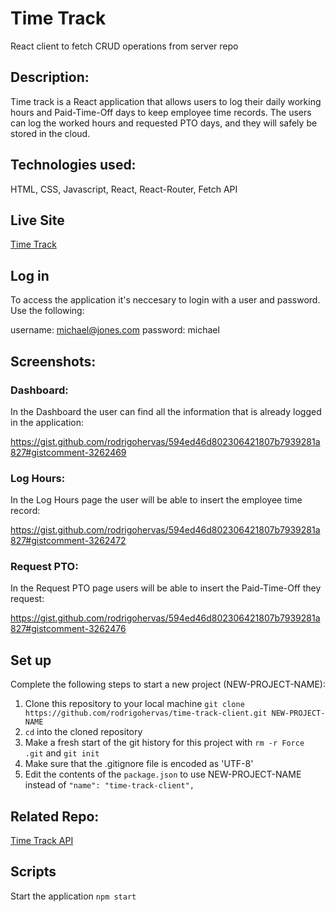 # Time Track

React client to fetch CRUD operations from server repo


## Description: 

Time track is a React application that allows users to log their daily working hours and Paid-Time-Off days to keep employee time records. The users can log the worked hours and requested PTO days, and they will safely be stored in the cloud.


## Technologies used: 

HTML, CSS, Javascript, React, React-Router, Fetch API


## Live Site

[Time Track](https://timetrack.now.sh/)


## Log in

To access the application it's neccesary to login with a user and password. Use the following:

username: michael@jones.com
password: michael


## Screenshots:

### Dashboard:

In the Dashboard the user can find all the information that is already logged in the application:

https://gist.github.com/rodrigohervas/594ed46d802306421807b7939281a827#gistcomment-3262469

### Log Hours:

In the Log Hours page the user will be able to insert the employee time record:

https://gist.github.com/rodrigohervas/594ed46d802306421807b7939281a827#gistcomment-3262472

### Request PTO:

In the Request PTO page users will be able to insert the Paid-Time-Off they request:

https://gist.github.com/rodrigohervas/594ed46d802306421807b7939281a827#gistcomment-3262476


## Set up

Complete the following steps to start a new project (NEW-PROJECT-NAME):

1. Clone this repository to your local machine `git clone https://github.com/rodrigohervas/time-track-client.git NEW-PROJECT-NAME`
2. `cd` into the cloned repository
3. Make a fresh start of the git history for this project with `rm -r Force .git` and `git init`
4. Make sure that the .gitignore file is encoded as 'UTF-8'
5. Edit the contents of the `package.json` to use NEW-PROJECT-NAME instead of `"name": "time-track-client",`


## Related Repo:

[Time Track API](https://github.com/rodrigohervas/time-track-api)


## Scripts

Start the application `npm start`
